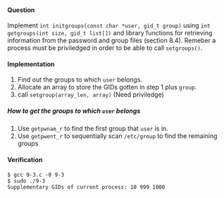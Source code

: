 #### Question
       
Implement `int initgroups(const char *user, gid_t group)` using `int getgroups(int size,
gid_t list[])` and library functions for retrieving information from the password
and group files (section 8.4). Remeber a process must be priviledged in order to
be able to call `setgroups()`.

#### Implementation

1. Find out the groups to which `user` belongs.
2. Allocate an array to store the GIDs gotten in step 1 plus `group`.
3. call `setgroup(array_len, array)` (Need priviledge)

##### How to get the groups to which `user` belongs

1. Use `getpwnam_r` to find the first group that `user` is in.
2. Use `getpwent_r` to sequentially scan `/etc/group` to find the remaining groups

#### Verification

```shell
$ gcc 9-3.c -0 9-3
$ sudo ./9-3
Supplementary GIDs of current process: 10 999 1000
```
